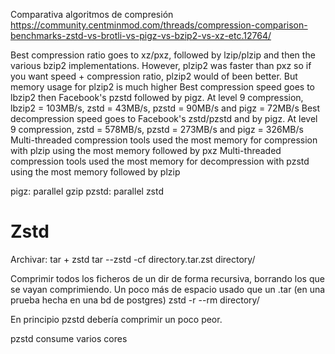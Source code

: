 Comparativa algoritmos de compresión
https://community.centminmod.com/threads/compression-comparison-benchmarks-zstd-vs-brotli-vs-pigz-vs-bzip2-vs-xz-etc.12764/


Best compression ratio goes to xz/pxz, followed by lzip/plzip and then the various bzip2 implementations. However, plzip2 was faster than pxz so if you want speed + compression ratio, plzip2 would of been better. But memory usage for plzip2 is much higher
Best compression speed goes to lbzip2 then Facebook's pzstd followed by pigz. At level 9 compression, lbzip2 = 103MB/s, zstd = 43MB/s, pzstd = 90MB/s and pigz = 72MB/s
Best decompression speed goes to Facebook's zstd/pzstd and by pigz. At level 9 compression, zstd = 578MB/s, pzstd = 273MB/s and pigz = 326MB/s
Multi-threaded compression tools used the most memory for compression with plzip using the most memory followed by pxz
Multi-threaded compression tools used the most memory for decompression with pzstd using the most memory followed by plzip

pigz: parallel gzip
pzstd: parallel zstd


# Zstd
Archivar: tar + zstd
tar --zstd -cf directory.tar.zst directory/

Comprimir todos los ficheros de un dir de forma recursiva, borrando los que se vayan comprimiendo.
Un poco más de espacio usado que un .tar (en una prueba hecha en una bd de postgres)
zstd -r --rm directory/

En principio pzstd debería comprimir un poco peor.

pzstd consume varios cores

